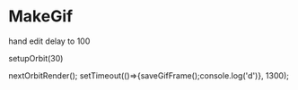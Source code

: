 # MakeGif


hand edit delay to 100


setupOrbit(30)

nextOrbitRender(); setTimeout(()=>{saveGifFrame();console.log('d')}, 1300);
